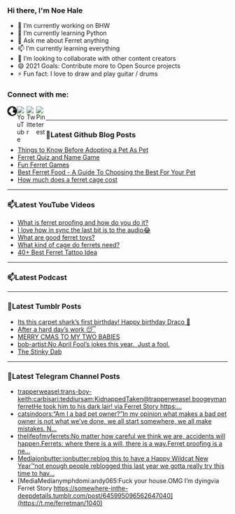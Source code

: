 ### Hi there, I'm Noe Hale

- 🔭 I’m currently working on BHW
- 🌱 I’m currently learning Python
- 💬 Ask me about Ferret anything
- 📫 I’m currently learning everything
- 🔭 I’m looking to collaborate with other content creators
- 😄 2021 Goals: Contribute more to Open Source projects
- ⚡ Fun fact: I love to draw and play guitar / drums

### Connect with me:

[<img align="left" alt="ferretvoice.com" width="22px" src="https://raw.githubusercontent.com/iconic/open-iconic/master/svg/globe.svg" />](https://ferretvoice.com)
[<img align="left" alt="YouTube" width="22px" src="https://cdn.jsdelivr.net/npm/simple-icons@v3/icons/youtube.svg" />](https://www.youtube.com/channel/UCk665XTfaMLVwFVWUmgnDiw)
[<img align="left" alt="Twitter" width="22px" src="https://cdn.jsdelivr.net/npm/simple-icons@v3/icons/twitter.svg" />](https://twitter.com/voiceferret)
[<img align="left" alt="Pinterest" width="22px" src="https://cdn.jsdelivr.net/npm/simple-icons@v3/icons/pinterest.svg" />](https://www.pinterest.com/voiceferret/)

<br />

---
### 🔭Latest Github Blog Posts
<!-- GITHUB:START -->
- [Things to Know Before Adopting a Pet As Pet](http://noehale.github.io/things-to-know-before-adopting-a-pet-as-pet/)
- [Ferret Quiz and Name Game](http://noehale.github.io/ferret-quiz/)
- [Fun Ferret Games](http://noehale.github.io/fun-ferret-games/)
- [Best Ferret Food - A Guide To Choosing the Best For Your Pet](http://noehale.github.io/best-ferret-food/)
- [How much does a ferret cage cost](http://noehale.github.io/how-much-does-a-ferret-cage-cost/)
<!-- GITHUB:END -->
---
### 📫Latest YouTube Videos

<!-- YOUTUBE:START -->
- [What is ferret proofing and how do you do it?](https://www.youtube.com/watch?v=81Syh_DJBQQ)
- [I love how in sync the last bit is to the audio😂](https://www.youtube.com/watch?v=WHBeGHwSlGY)
- [What are good ferret toys?](https://www.youtube.com/watch?v=tPxRilBzc0s)
- [What kind of cage do ferrets need?](https://www.youtube.com/watch?v=xzz6hC3sR5A)
- [40+ Best Ferret Tattoo Idea](https://www.youtube.com/watch?v=KIKqduR6Xcs)
<!-- YOUTUBE:END -->

---
### 📫Latest Podcast

<!-- PODCAST:START -->
<!-- PODCAST:END -->
---
### 📝Latest Tumblr Posts

<!-- TUMBLR:START -->
- [Its this carpet shark’s first birthday! Happy birthday Draco 🥰](https://come-forth-into-the-light.tumblr.com/post/646010196317044736)
- [After a hard day’s work 😴](https://come-forth-into-the-light.tumblr.com/post/645987461036654592)
- [MERRY CMAS TO MY TWO BABIES](https://come-forth-into-the-light.tumblr.com/post/645942185155543040)
- [bob-artist:No April Fool’s jokes this year.  Just a fool.](https://come-forth-into-the-light.tumblr.com/post/645919549639753729)
- [The Stinky Dab](https://come-forth-into-the-light.tumblr.com/post/645896858113376258)
<!-- TUMBLR:END -->
---
### 📝Latest Telegram Channel Posts

<!-- TELEGRAM:START -->
- [trapperweasel:trans-boy-keith:carbisari:teddiursam:KidnappedTaken@trapperweasel boogeyman ferretHe took him to his dark lair! via Ferret Story https:...](https://t.me/ferretman/1044)
- [catsindoors:“Am I a bad pet owner?”In my opinion what makes a bad pet owner is not what we’ve done, we all start somewhere, we all make mistakes. N...](https://t.me/ferretman/1043)
- [thelifeofmyferrets:No matter how careful we think we are, accidents will happen.Ferrets: where there is a will, there is a way.Ferret proofing is a ne...](https://t.me/ferretman/1042)
- [Mediajonbutter:jonbutter:reblog this to have a Happy Wildcat New Year™not enough people reblogged this last year we gotta really try this time to hav...](https://t.me/ferretman/1041)
- [MediaMedianymphdomi:andy065:Fuck your house.OMG I’m dyingvia Ferret Story https://somewhere-inthe-deepdetails.tumblr.com/post/645995096562647040](https://t.me/ferretman/1040)
<!-- TELEGRAM:END -->
